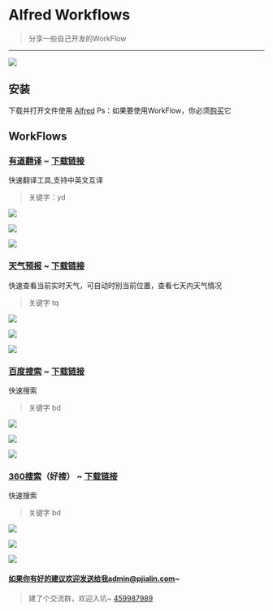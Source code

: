 # Alfred Workflows
> 分享一些自己开发的WorkFlow

---- 

![](https://raw.githubusercontent.com/pjialin/WorkFlow/master/dsdt/img/Other/1.png)

## 安装
下载并打开文件使用 [Alfred](https://www.alfredapp.com/)
Ps：如果要使用WorkFlow，你必须[购买](https://www.alfredapp.com/powerpack/buy/)它

## WorkFlows

### [有道翻译](https://github.com/pjialin/WorkFlow/tree/master/YoudaoTrans) \~ [下载链接](https://raw.githubusercontent.com/pjialin/WorkFlow/master/YoudaoTrans/%E6%9C%89%E9%81%93%E7%BF%BB%E8%AF%91.alfredworkflow)
快速翻译工具,支持中英文互译
>  关键字：yd

![](https://raw.githubusercontent.com/pjialin/WorkFlow/master/dsdt/img/YouDaoTrans/1.png)

![](https://raw.githubusercontent.com/pjialin/WorkFlow/master/dsdt/img/YouDaoTrans/2.png)

![](https://raw.githubusercontent.com/pjialin/WorkFlow/master/dsdt/img/YouDaoTrans/3.png)

### [天气预报](https://github.com/pjialin/WorkFlow/tree/master/Weather) \~ [下载链接](https://raw.githubusercontent.com/pjialin/WorkFlow/master/Weather/%E5%A4%A9%E6%B0%94%E9%A2%84%E6%8A%A5.alfredworkflow)
快速查看当前实时天气，可自动时别当前位置，查看七天内天气情况
> 关键字 tq

![](https://raw.githubusercontent.com/pjialin/WorkFlow/master/dsdt/img/Weather/1.png)

![](https://raw.githubusercontent.com/pjialin/WorkFlow/master/dsdt/img/Weather/2.png)

![](https://raw.githubusercontent.com/pjialin/WorkFlow/master/dsdt/img/Weather/3.png)

### [百度搜索](https://github.com/pjialin/WorkFlow/tree/master/BaiduSearch) \~ [下载链接](https://raw.githubusercontent.com/pjialin/WorkFlow/master/BaiduSearch/%E7%99%BE%E5%BA%A6%E6%90%9C%E7%B4%A2.alfredworkflow)
快速搜索
> 关键字 bd
 
![](https://raw.githubusercontent.com/pjialin/WorkFlow/master/dsdt/img/BaiduSearch/1.png)

![](https://raw.githubusercontent.com/pjialin/WorkFlow/master/dsdt/img/BaiduSearch/2.png)

![](https://raw.githubusercontent.com/pjialin/WorkFlow/master/dsdt/img/BaiduSearch/3.png)

### [360搜索](https://github.com/pjialin/WorkFlow/tree/master/HaosouSearch)（好搜） \~ [下载链接](https://raw.githubusercontent.com/pjialin/WorkFlow/master/HaosouSearch/360%E5%A5%BD%E6%90%9C.alfredworkflow)
快速搜索
> 关键字 bd

![](https://raw.githubusercontent.com/pjialin/WorkFlow/master/dsdt/img/HaosouSearch/1.png)

![](https://raw.githubusercontent.com/pjialin/WorkFlow/master/dsdt/img/HaosouSearch/2.png)

![](https://raw.githubusercontent.com/pjialin/WorkFlow/master/dsdt/img/HaosouSearch/3.png)

#### 如果你有好的建议欢迎发送给我admin@pjialin.com\~
> 建了个交流群，欢迎入坑~ [459987989](http://jq.qq.com/?_wv=1027&k=28lERef)
